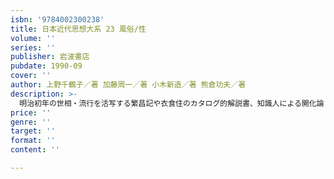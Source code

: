 ```yaml
---
isbn: '9784002300238'
title: 日本近代思想大系 23 風俗/性
volume: ''
series: ''
publisher: 岩波書店
pubdate: 1990-09
cover: ''
author: 上野千鶴子／著 加藤周一／著 小木新造／著 熊倉功夫／著
description: >-
  明治初年の世相・流行を活写する繁昌記や衣食住のカタログ的解説書、知識人による開化論・反開化論、同時代人による風俗研究の論考など、様々な角度からの史料を集成。また恋愛・結婚・家庭・性生活など性をめぐり揺れ動いた意識を、当時流布した雑誌やハウツー物に追い、人々の風俗・生活感覚から「近代」を考察する。図版も多数収録。
price: ''
genre: ''
target: ''
format: ''
content: ''

---
```

